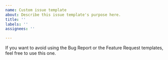 ```yaml
---
name: Custom issue template
about: Describe this issue template's purpose here.
title: ''
labels: ''
assignees: ''

---
```


If you want to avoid using the Bug Report or the Feature Request templates, feel free to use this one.
